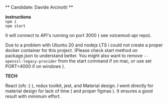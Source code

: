 ** Candidate: Davide Arcinotti **

**instructions**    
```npm i```   
```npm start```

It will connect to API's running on port 3000 ( see voicemod-api repo).

Due to a problem with Ubuntu 20 and nodejs LTS i could not create a proper docker container for this project. (Please check start method on package.json to understand better. You might also want to remove `--openssl-legacy-provider` from the start command if on mac, or use set PORT=4000 if on windows ).

**TECH**

React (ofc :) ), redux toolkit, jest, and Material design. I went directly for material design for lack of time ( and proper figmas ). It ensures a good result with minimum effort. 
